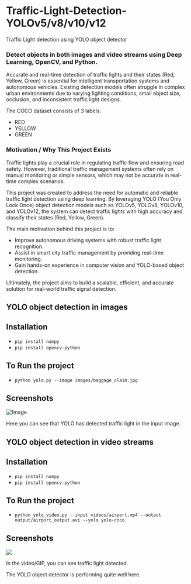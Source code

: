 # Traffic-Light-Detection-YOLOv5/v8/v10/v12
Traffic Light detection using YOLO object detector

### Detect objects in both images and video streams using Deep Learning, OpenCV, and Python.

Accurate and real-time detection of traffic lights and their states (Red, Yellow, Green) is essential for intelligent transportation systems and autonomous vehicles. Existing detection models often struggle in complex urban environments due to varying lighting conditions, small object size, occlusion, and inconsistent traffic light designs.

The COCO dataset consists of 3 labels:
- RED
- YELLOW
- GREEN

### Motivation / Why This Project Exists

Traffic lights play a crucial role in regulating traffic flow and ensuring road safety. However, traditional traffic management systems often rely on manual monitoring or simple sensors, which may not be accurate in real-time complex scenarios.

This project was created to address the need for automatic and reliable traffic light detection using deep learning. By leveraging YOLO (You Only Look Once) object detection models such as YOLOv5, YOLOv8, YOLOv10, and YOLOv12, the system can detect traffic lights with high accuracy and classify their states (Red, Yellow, Green).

The main motivation behind this project is to:
- Improve autonomous driving systems with robust traffic light recognition.
- Assist in smart city traffic management by providing real-time monitoring.
- Gain hands-on experience in computer vision and YOLO-based object detection.

Ultimately, the project aims to build a scalable, efficient, and accurate solution for real-world traffic signal detection.

## YOLO object detection in images

## Installation

- `pip install numpy`
- `pip install opencv-python`

## To Run the project

- `python yolo.py --image images/baggage_claim.jpg`

## Screenshots
![Image](/Object%20dection%20using%20image/1.png)

Here you can see that YOLO has detected traffic light in the input image.


## YOLO object detection in video streams

## Installation

- `pip install numpy`
- `pip install opencv-python`

## To Run the project

- `python yolo_video.py --input videos/airport.mp4 --output output/airport_output.avi --yolo yolo-coco`

## Screenshots

<img src="https://github.com/yash42828/YOLO-object-detection-with-OpenCV/blob/master/Object%20detection%20using%20video/car.gif">

In the video/GIF, you can see traffic light detected.

The YOLO object detector is performing quite well here. 

